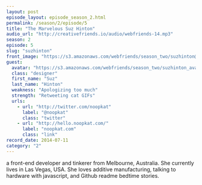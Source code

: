 ```yaml
---
layout: post
episode_layout: episode_season_2.html
permalink: /season/2/episode/5
title: "The Marvelous Suz Hinton"
audio_url: "http://creativefriends.io/audio/webfriends-14.mp3"
season: 2
episode: 5
slug: "suzhinton"
front_image: "https://s3.amazonaws.com/webfriends/season_two/suzhinton@2X.png"
guest:
  avatar: "https://s3.amazonaws.com/webfriends/season_two/suzhinton_avatar.jpg"
  class: "designer"
  first_name: "Suz"
  last_name: "Hinton"
  weakness: "Apologizing too much"
  strength: "Retweeting cat GIFs"
  urls:
    - url: "http://twitter.com/noopkat"
      label: "@noopkat"
      class: "twitter"
    - url: "http://hello.noopkat.com/"
      label: "noopkat.com"
      class: "link"
record_date: 2014-07-11
category: "2"
---
```

a front-end developer and tinkerer from Melbourne, Australia. She currently lives in Las Vegas, USA. She loves additive manufacturing, talking to hardware with javascript, and Github readme bedtime stories.
